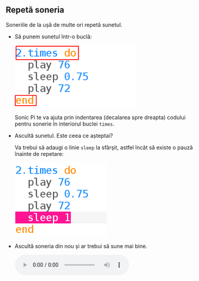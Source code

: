 ## Repetă soneria

Soneriile de la ușă de multe ori repetă sunetul.

+ Să punem sunetul într-o buclă:
    
    ![captură de ecran](images/tune-times.png)
    
    Sonic Pi te va ajuta prin indentarea (decalarea spre dreapta) codului pentru sonerie în interiorul buclei `times`.

+ Ascultă sunetul. Este ceea ce așteptai?
    
    Va trebui să adaugi o linie `sleep` la sfârșit, astfel încât să existe o pauză înainte de repetare:
    
    ![captură de ecran](images/tune-sleep2.png)

+ Ascultă soneria din nou și ar trebui să sune mai bine.
    
    <div id="audio-preview" class="pdf-hidden">
      <audio controls preload> <source src="resources/doorbell-2.mp3" type="audio/mpeg"> Browserul tău nu acceptă elementul <code>audio</code>. </audio>
    </div>